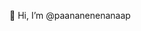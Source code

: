👋 Hi, I’m @paananenenanaap

<!---
paananenenanaap/paananenenanaap is a ✨ special ✨ repository because its `README.md` (this file) appears on your GitHub profile.
You can click the Preview link to take a look at your changes.
--->
